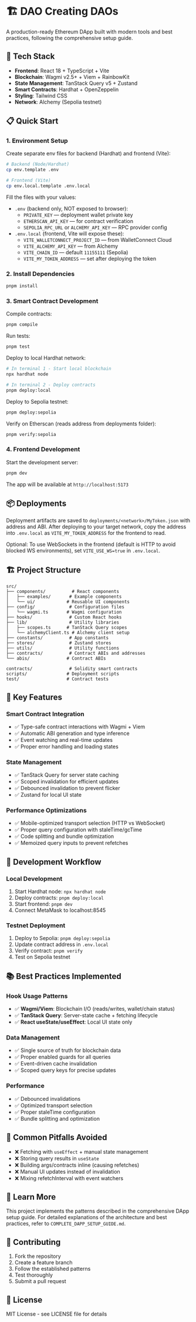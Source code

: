 # 🏗️ DAO Creating DAOs

A production-ready Ethereum DApp built with modern tools and best practices, following the comprehensive setup guide.

## 🚀 Tech Stack

- **Frontend**: React 18 + TypeScript + Vite
- **Blockchain**: Wagmi v2.5+ + Viem + RainbowKit
- **State Management**: TanStack Query v5 + Zustand
- **Smart Contracts**: Hardhat + OpenZeppelin
- **Styling**: Tailwind CSS
- **Network**: Alchemy (Sepolia testnet)

## 📋 Quick Start

### 1. Environment Setup

Create separate env files for backend (Hardhat) and frontend (Vite):

```bash
# Backend (Node/Hardhat)
cp env.template .env

# Frontend (Vite)
cp env.local.template .env.local
```

Fill the files with your values:

- `.env` (backend only, NOT exposed to browser):
  - `PRIVATE_KEY` — deployment wallet private key
  - `ETHERSCAN_API_KEY` — for contract verification
  - `SEPOLIA_RPC_URL` or `ALCHEMY_API_KEY` — RPC provider config
- `.env.local` (frontend, Vite will expose these):
  - `VITE_WALLETCONNECT_PROJECT_ID` — from WalletConnect Cloud
  - `VITE_ALCHEMY_API_KEY` — from Alchemy
  - `VITE_CHAIN_ID` — default `11155111` (Sepolia)
  - `VITE_MY_TOKEN_ADDRESS` — set after deploying the token

### 2. Install Dependencies

```bash
pnpm install
```

### 3. Smart Contract Development

Compile contracts:

```bash
pnpm compile
```

Run tests:

```bash
pnpm test
```

Deploy to local Hardhat network:

```bash
# In terminal 1 - Start local blockchain
npx hardhat node

# In terminal 2 - Deploy contracts
pnpm deploy:local
```

Deploy to Sepolia testnet:

```bash
pnpm deploy:sepolia
```

Verify on Etherscan (reads address from deployments folder):

```bash
pnpm verify:sepolia
```

### 4. Frontend Development

Start the development server:

```bash
pnpm dev
```

The app will be available at `http://localhost:5173`

## 📦 Deployments

Deployment artifacts are saved to `deployments/<network>/MyToken.json` with address and ABI. After deploying to your target network, copy the address into `.env.local` as `VITE_MY_TOKEN_ADDRESS` for the frontend to read.

Optional: To use WebSockets in the frontend (default is HTTP to avoid blocked WS environments), set `VITE_USE_WS=true` in `.env.local`.

## 🏗️ Project Structure

```
src/
├── components/          # React components
│   ├── examples/       # Example components
│   └── ui/            # Reusable UI components
├── config/             # Configuration files
│   └── wagmi.ts       # Wagmi configuration
├── hooks/              # Custom React hooks
├── lib/                # Utility libraries
│   ├── scopes.ts      # TanStack Query scopes
│   └── alchemyClient.ts # Alchemy client setup
├── constants/          # App constants
├── stores/             # Zustand stores
├── utils/              # Utility functions
├── contracts/          # Contract ABIs and addresses
└── abis/              # Contract ABIs

contracts/              # Solidity smart contracts
scripts/               # Deployment scripts
test/                  # Contract tests
```

## 🎯 Key Features

### Smart Contract Integration

- ✅ Type-safe contract interactions with Wagmi + Viem
- ✅ Automatic ABI generation and type inference
- ✅ Event watching and real-time updates
- ✅ Proper error handling and loading states

### State Management

- ✅ TanStack Query for server state caching
- ✅ Scoped invalidation for efficient updates
- ✅ Debounced invalidation to prevent flicker
- ✅ Zustand for local UI state

### Performance Optimizations

- ✅ Mobile-optimized transport selection (HTTP vs WebSocket)
- ✅ Proper query configuration with staleTime/gcTime
- ✅ Code splitting and bundle optimization
- ✅ Memoized query inputs to prevent refetches

## 🔧 Development Workflow

### Local Development

1. Start Hardhat node: `npx hardhat node`
2. Deploy contracts: `pnpm deploy:local`
3. Start frontend: `pnpm dev`
4. Connect MetaMask to localhost:8545

### Testnet Deployment

1. Deploy to Sepolia: `pnpm deploy:sepolia`
2. Update contract address in `.env.local`
3. Verify contract: `pnpm verify`
4. Test on Sepolia testnet

## 📚 Best Practices Implemented

### Hook Usage Patterns

- ✅ **Wagmi/Viem**: Blockchain I/O (reads/writes, wallet/chain status)
- ✅ **TanStack Query**: Server-state cache + fetching lifecycle
- ✅ **React useState/useEffect**: Local UI state only

### Data Management

- ✅ Single source of truth for blockchain data
- ✅ Proper enabled guards for all queries
- ✅ Event-driven cache invalidation
- ✅ Scoped query keys for precise updates

### Performance

- ✅ Debounced invalidations
- ✅ Optimized transport selection
- ✅ Proper staleTime configuration
- ✅ Bundle splitting and optimization

## 🚨 Common Pitfalls Avoided

- ❌ Fetching with `useEffect` + manual state management
- ❌ Storing query results in `useState`
- ❌ Building args/contracts inline (causing refetches)
- ❌ Manual UI updates instead of invalidation
- ❌ Mixing refetchInterval with event watchers

## 📖 Learn More

This project implements the patterns described in the comprehensive DApp setup guide. For detailed explanations of the architecture and best practices, refer to `COMPLETE_DAPP_SETUP_GUIDE.md`.

## 🤝 Contributing

1. Fork the repository
2. Create a feature branch
3. Follow the established patterns
4. Test thoroughly
5. Submit a pull request

## 📄 License

MIT License - see LICENSE file for details
